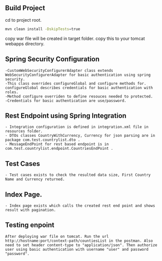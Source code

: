 ## Build Project
cd to project root.

```sh
mvn clean install -DskipTests=true
```

copy war file will be created in target folder. copy this to your tomcat webapps directory.

## Spring Security Configuration

	-CustomWebSecurityConfigurerAdapter class extends WebSecurityConfigurerAdapter for basic authentication using spring security. 
	-This class overrides configureGlobal and configure methods for. configureGlobal describes credentials for basic authentication with roles.
	-Method configure overriden to define resouces needed to protected.
	-Credentials for basic authentication are use/password.
	
	
## Rest Endpoint using Spring Integration
	

	- Integration configuration is defined in integration.xml file in resources folder.
	- DTOs classes CountryWithCurrency, Currency for json parsing are in package com.test.countrylist.dto .
	- MessageEndPoint for rest based endpoint is in com.test.countrylist.endpoint.CountriesEndPoint .
	
## Test Cases

	- Test cases exists to check the resulted data size, First Country Name and Currency returned.
	
## Index Page.

	- Index page exists which calls the created rest end point and shows result with pagination.
	
## Testing enpoint
	After deploying war file on tomcat. Run the url http://hostname:port/context-path/countiesList in the postman. Also need to set header content-type to "application/json". Then authorize user using basic authentication with username "user" and password "password". 



